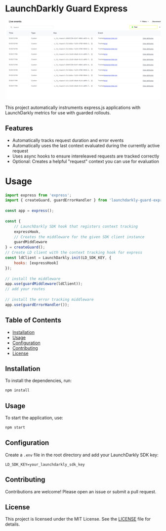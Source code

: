 # LaunchDarkly Guard Express

![LaunchDarkly Guard Express](./assets/screenshot.png)

This project automatically instruments express.js applications with LaunchDarkly metrics for use with guarded rollouts. 

## Features

- Automatically tracks request duration and error events
- Automatically uses the last context evaluated during the currently active request
- Uses async hooks to ensure intereleaved requests are tracked correctly
- Optional: Creates a helpful "request" context you can use for evaluation

# Usage

```javascript
import express from 'express';
import { createGuard, guardErrorHandler } from 'launchdarkly-guard-express';

const app = express();

const {
    // LaunchDarkly SDK hook that registers context tracking
    expressHook, 
    // Creates the middleware for the given SDK client instance
    guardMiddleware
} = createGuard();
// Create LD client with the context tracking hook for express
const ldClient = LaunchDarkly.init(LD_SDK_KEY, {
    hooks: [expressHook]
});

// install the middleware
app.use(guardMiddleware(ldClient));
// add your routes

// install the error tracking middleware
app.use(guardErrorHandler());
```

## Table of Contents

- [Installation](#installation)
- [Usage](#usage)
- [Configuration](#configuration)
- [Contributing](#contributing)
- [License](#license)

## Installation

To install the dependencies, run:

```bash
npm install
```

## Usage

To start the application, use:

```bash
npm start
```

## Configuration

Create a `.env` file in the root directory and add your LaunchDarkly SDK key:

```env
LD_SDK_KEY=your_launchdarkly_sdk_key
```

## Contributing

Contributions are welcome! Please open an issue or submit a pull request.

## License

This project is licensed under the MIT License. See the [LICENSE](LICENSE) file for details.
